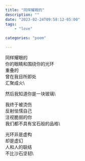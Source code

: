 ```yaml
---
title: "同样耀眼的"
description: ""
date: "2023-02-24T09:58:12-05:00"
tags: 
    - "love"

categories: "poem"

---
```

同样耀眼的\
你的眼睛和围绕你的光环\
重叠的\
曾在我目所即处\
汇聚成火\

然后我知道你是一块玻璃\

我终于被烫伤\
反射怯懦自己\
注视脆弱的你\
我们都不具有宝石般的品格\

光环非是虚构\
却是虚幻\
人和人的联结\
不比沙石坚韧\
